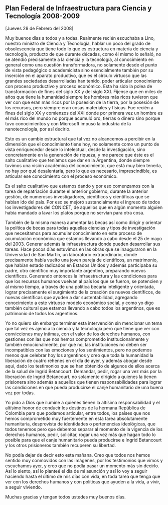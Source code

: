 Plan Federal de Infraestructura para Ciencia y Tecnología 2008-2009
-------------------------------------------------------------------

[Jueves 28 de Febrero del 2008]

Muy buenos días a todos y a todas. Realmente recién escuchaba a Lino,
nuestro ministro de Ciencia y Tecnología, hablar un poco del grado de
obsolescencia que tiene todo lo que es estructura en materia de ciencia
y tecnología, producto de que durante décadas, como él mismo lo señaló,
no se atendió precisamente a la ciencia y la tecnología, al conocimiento
en general como una cuestión transformadora, no solamente desde el punto
de vista pedagógico o academicista sino esencialmente también por su
inserción en el aparato productivo, que es el círculo virtuoso que las
grandes sociedades desarrolladas han tenido, poder articular
conocimiento con proceso productivo y proceso económico. Esta ha sido la
polea de transformación de fines del siglo XX y del siglo XXI. Fíjense
que en miles de años que tiene la humanidad siempre los hombres más
ricos tuvieron que ver con que eran más ricos por la posesión de la
tierra, por la posesión de los recursos, pero siempre eran cosas
materiales y físicas. Fue recién a fines del siglo XX y comienzos del
XXI donde por primera vez un hombre es el más rico del mundo no porque
acumuló oro, tierras o dinero sino porque tuvo conocimientos y con
Microsoft impuso la industria de la nanotecnología, por así decirlo.

Esto es un cambio estructural que tal vez no alcancemos a percibir en la
dimensión que el conocimiento tiene hoy, no solamente como un punto de
vista enriquecedor desde lo intelectual, desde la investigación, sino
concretamente en la generación de riqueza, y me parece que éste es el
salto cualitativo que teníamos que dar en la Argentina, donde siempre
tuvimos una visión académica del conocimiento, que está muy bien
tenerla, no hay por qué desalentarla, pero lo que es necesario,
imprescindible, es articular ese conocimiento con el proceso económico.

Es el salto cualitativo que estamos dando y por eso comenzamos con la
tarea de repatriación durante el anterior gobierno, durante la anterior
gestión, de numerosos investigadores, científicos y científicas que se
habían ido del país. Por eso se mejoró sustancialmente el ingreso de
todos los investigadores del CONICET, de aquellos que en algún momento
alguien había mandado a lavar los platos porque no servían para otra
cosa.

También de la misma manera aumentar las becas así como dirigir y
orientar la política de becas para todas aquellas ciencias y tipos de
investigación que necesitamos para acumular conocimiento en este proceso
de acumulación económica que estamos llevando a cabo desde el 25 de mayo
del 2003. Generar además la infraestructura donde pueden desarrollar sus
tareas. Hace pocos días estuvimos en las obras que se inauguraron en la
Universidad de San Martín, un laboratorio extraordinario, donde
precisamente había vuelto una joven pareja de científicos, un
matrimonio, que habían estado radicados en Estados Unidos y además
participaba su padre, otro científico muy importante argentino,
preparando nuevos científicos. Generando entonces la infraestructura y
las condiciones para que los recursos humanos vuelvan al país los que se
fueron, se potencien y al mismo tiempo, a través de una política becaria
inteligente y orientada, lograr precisamente el surgimiento de la
creación de nuevos científicos, de nuevas científicas que ayuden a dar
sustentabilidad, agregando conocimiento a este virtuoso modelo económico
social, y como yo digo también cultural que estamos llevando a cabo
todos los argentinos, que es patrimonio de todos los argentinos.

Yo no quiero sin embargo terminar esta intervención sin mencionar un
tema que tal vez es ajeno a la ciencia y la tecnología pero que tiene
que ver con convicciones muy íntimas, con el valor de los derechos
humanos, con gestiones con las que nos hemos comprometido
institucionalmente y también emocionalmente, por qué no, las
instituciones no deben ser incompatibles con las emociones y los
sentimientos, pero no podemos menos que celebrar hoy los argentinos y
creo que toda la humanidad la liberación de cuatro rehenes en el día de
ayer, y además abogar desde aquí, dado los testimonios que se han
obtenido de algunos de ellos acerca de la salud de Ingrid Betancourt.
Demandar, pedir, rogar una vez más por la liberación de Ingrid
Betancourt, no solamente dirigido a quienes la tienen prisionera sino
además a aquellos que tienen responsabilidades para lograr las
condiciones en que pueda producirse el canje humanitario de una buena
vez por todas.

Yo pido a Dios que ilumine a quienes tienen la altísima responsabilidad
y el altísimo honor de conducir los destinos de la hermana República de
Colombia para que podamos articular, entre todos, los países que nos
hemos comprometido muy fuertemente en esta tarea absolutamente
humanitaria, desprovista de identidades o pertenencias ideológicas, que
todos tenemos pero que debemos separar al momento de la vigencia de los
derechos humanos, pedir, solicitar, rogar una vez más que hagan todo lo
posible para que el canje humanitario pueda producirse e Ingrid
Betancourt y los otros prisioneros también recuperen su libertad.

No podía dejar de decir esto esta mañana. Creo que todos nos hemos
sentido muy conmovidos con las imágenes, por los testimonios que vimos y
escuchamos ayer, y creo que no podía pasar un momento más sin decirlo.
Así lo siento, así lo planteé el día de mi asunción y así lo voy a
seguir haciendo hasta el último de mis días con vida, en toda tarea que
tenga que ver con los derechos humanos y con políticas que ayuden a la
vida, a vivir, a seguir viviendo.

Muchas gracias y tengan todos ustedes muy buenos días.

 
